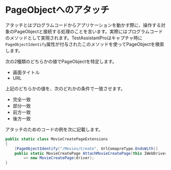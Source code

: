 # PageObjectへのアタッチ

アタッチとはプログラムコードからアプリケーションを動かす際に、操作する対象のPageObjectと接続する処理のことを言います。実際にはプログラムコードのメソッドとして実現されます。TestAssistantProはキャプチャ時に`PageObjectIdentify`属性が付与されたこのメソッドを使ってPageObjectを検索します。

次の2種類のどちらかの値でPageObjectを特定します。

- 画面タイトル
- URL

上記のどちらかの値を、次のどれかの条件で一致させます。

- 完全一致
- 部分一致
- 前方一致
- 後方一致

アタッチのためのコードの例を次に記載します。

```cs
public static class MovieCreatePageExtensions
{
    [PageObjectIdentify("/Movies/Create", UrlComapreType.EndsWith)]
    public static MovieCreatePage AttachMovieCreatePage(this IWebDriver driver) 
        => new MovieCreatePage(driver);
}
```